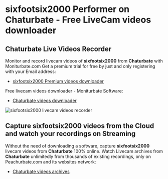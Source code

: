 # sixfootsix2000 Performer on Chaturbate - Free LiveCam videos downloader

## Chaturbate Live Videos Recorder

Monitor and record livecam videos of **sixfootsix2000** from **Chaturbate** with Moniturbate.com
Get a premium trial for free by just and only registering with your Email address:
* [sixfootsix2000 Premium videos downloader](https://moniturbate.com/request-demo-licence-key.html)

Free livecam videos downloader - Moniturbate Software:
* [Chaturbate videos downloader](https://moniturbate.com/moniturbate-download-software.html)

![sixfootsix2000 livecam videos recorder](https://peachurnet.com/templates/moniturbate-software.png)


## Capture sixfootsix2000 videos from the Cloud and watch your recordings on Streaming

Without the need of downloading a software, capture **sixfootsix2000** livecam videos from **Chaturbate** 100% online.
Watch Livecam archives from **Chaturbate** unlimitedly from thousands of existing recordings, only on Peachurbate.com and its websites network:
* [Chaturbate videos archives](https://peachurnet.com/)